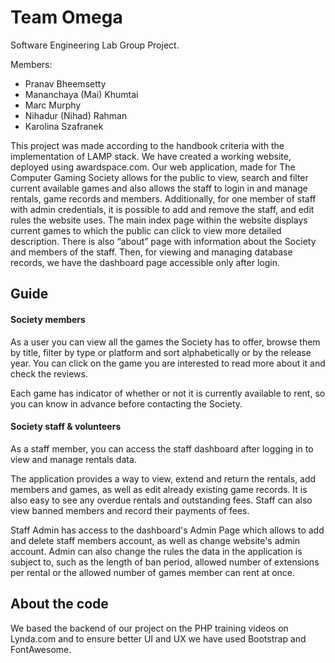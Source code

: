 # Team Omega

Software Engineering Lab Group Project. 

Members:
* Pranav Bheemsetty
* Mananchaya (Mai) Khumtai
* Marc Murphy
* Nihadur (Nihad) Rahman
* Karolina Szafranek

This project was made according to the handbook criteria with the implementation of LAMP stack. We have created a working website, deployed using awardspace.com. Our web application, made for The Computer Gaming Society allows for the public to view, search and filter current available games and also allows the staff to login in and manage rentals, game records and members. Additionally, for one member of staff with admin credentials, it is possible to add and remove the staff, and edit rules the website uses. The main index page within the website displays current games to which the public can click to view more detailed description. There is also “about” page with information about the Society and members of the staff. Then, for viewing and managing database records, we have the dashboard page accessible only after login.

## Guide

#### Society members
As a user you can view all the games the Society has to offer, browse them by title, 
filter by type or platform and sort alphabetically or by the release year. 
You can click on the game you are interested to read more about it and check the reviews.

Each game has indicator of whether or not it is currently available to rent, 
so you can know in advance before contacting the Society.

#### Society staff & volunteers
As a staff member, you can access the staff dashboard after logging in 
to view and manage rentals data. 

The application provides a way to view, 
extend and return the rentals, add members and games, as well as edit already existing game records.
It is also easy to see any overdue rentals and outstanding fees.
Staff can also view banned members and record their payments of fees.

Staff Admin has access to the dashboard's Admin Page which allows to add and delete staff members account, as well as change
website's admin account. Admin can also change the rules the data in the application is subject to, such as
the length of ban period, allowed number of extensions per rental or the allowed number of games member can rent at once.

## About the code
We based the backend of our project on the PHP training videos on Lynda.com 
and to ensure better UI and UX we have used Bootstrap and FontAwesome.




